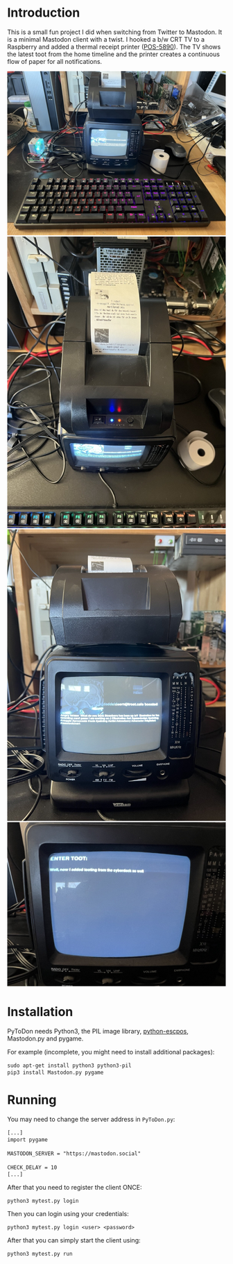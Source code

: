 # Introduction
This is a small fun project I did when switching from Twitter to Mastodon. It is a minimal Mastodon client with a twist. I hooked a b/w CRT TV to a Raspberry and added a thermal receipt printer ([POS-5890](https://www.google.com/search?client=firefox-b-d&q=POS-5890)).
The TV shows the latest toot from the home timeline and the printer creates a continuous flow of paper for all notifications.

![deck](images/deck.jpg)
![printer](images/printer.jpg)
![screen](images/screen.jpg)
![toot](images/toot.jpg)


# Installation
PyToDon needs Python3, the PIL image library, [python-escpos](https://github.com/python-escpos/python-escpos.git), Mastodon.py and pygame.

For example (incomplete, you might need to install additional packages):
```
sudo apt-get install python3 python3-pil 
pip3 install Mastodon.py pygame
```

# Running
You may need to change the server address in `PyToDon.py`:
```
[...]
import pygame

MASTODON_SERVER = "https://mastodon.social"

CHECK_DELAY = 10
[...]
```

After that you need to register the client ONCE:
```
python3 mytest.py login
```

Then you can login using your credentials:
```
python3 mytest.py login <user> <password>
```

After that you can simply start the client using:
```
python3 mytest.py run
```
